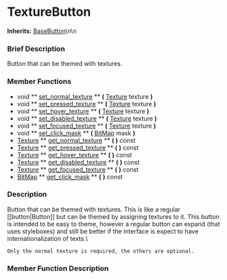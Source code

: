 #  TextureButton  
**Inherits:** [BaseButton](class_basebutton)\\n\\n
###  Brief Description  
Button that can be themed with textures.

###  Member Functions 
  * void  ** [set_normal_texture](#set_normal_texture) **  **(** [Texture](class_texture) texture  **)**
  * void  ** [set_pressed_texture](#set_pressed_texture) **  **(** [Texture](class_texture) texture  **)**
  * void  ** [set_hover_texture](#set_hover_texture) **  **(** [Texture](class_texture) texture  **)**
  * void  ** [set_disabled_texture](#set_disabled_texture) **  **(** [Texture](class_texture) texture  **)**
  * void  ** [set_focused_texture](#set_focused_texture) **  **(** [Texture](class_texture) texture  **)**
  * void  ** [set_click_mask](#set_click_mask) **  **(** [BitMap](class_bitmap) mask  **)**
  * [Texture](class_texture)  ** [get_normal_texture](#get_normal_texture) **  **(** **)** const
  * [Texture](class_texture)  ** [get_pressed_texture](#get_pressed_texture) **  **(** **)** const
  * [Texture](class_texture)  ** [get_hover_texture](#get_hover_texture) **  **(** **)** const
  * [Texture](class_texture)  ** [get_disabled_texture](#get_disabled_texture) **  **(** **)** const
  * [Texture](class_texture)  ** [get_focused_texture](#get_focused_texture) **  **(** **)** const
  * [BitMap](class_bitmap)  ** [get_click_mask](#get_click_mask) **  **(** **)** const

###  Description  
Button that can be themed with textures. This is like a regular [[button|Button]] but can be themed by assigning textures to it. This button is intended to be easy to theme, however a regular button can expand (that uses styleboxes) and still be better if the interface is expect to have internationalization of texts.\\

	Only the normal texture is required, the others are optional.

###  Member Function Description  
